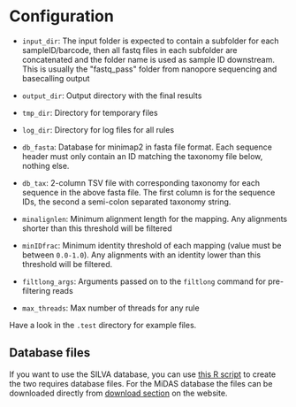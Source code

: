 # Configuration

 - `input_dir`: The input folder is expected to contain a subfolder for each sampleID/barcode, then all fastq files in each subfolder are concatenated and the folder name is used as sample ID downstream. This is usually the "fastq_pass" folder from nanopore sequencing and basecalling output 

 - `output_dir`: Output directory with the final results

 - `tmp_dir`: Directory for temporary files

 - `log_dir`: Directory for log files for all rules

 - `db_fasta`: Database for minimap2 in fasta file format. Each sequence header must only contain an ID matching the taxonomy file below, nothing else.

 - `db_tax`: 2-column TSV file with corresponding taxonomy for each sequence in the above fasta file. The first column is for the sequence IDs, the second a semi-colon separated taxonomy string.

 - `minalignlen`: Minimum alignment length for the mapping. Any alignments shorter than this threshold will be filtered

 - `minIDfrac`: Minimum identity threshold of each mapping (value must be between `0.0-1.0`). Any alignments with an identity lower than this threshold will be filtered.

 - `filtlong_args`: Arguments passed on to the `filtlong` command for pre-filtering reads
 
 - `max_threads`: Max number of threads for any rule

Have a look in the `.test` directory for example files.

## Database files
If you want to use the SILVA database, you can use [this R script](https://github.com/KasperSkytte/bioscripts/blob/main/extract_qiimetax.R) to create the two requires database files. For the MiDAS database the files can be downloaded directly from [download section](https://midasfieldguide.org/guide/downloads) on the website.
